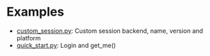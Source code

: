 # Examples
- [custom_session.py](custom_session.py): Custom session backend, name, version and platform
- [quick_start.py](quick_start.py): Login and get_me()
